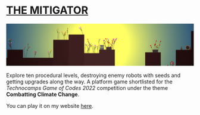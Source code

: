 # [THE MITIGATOR](https://joachimford.uk/src/content/the_mitigator.html)

![](https://github.com/Hope41/the-mitigator/blob/main/image.png?raw=true)

Explore ten procedural levels, destroying enemy robots with seeds and getting upgrades along the way.
A platform game shortlisted for the _Technocamps Game of Codes 2022_ competition under the theme __Combatting Climate Change__.

You can play it on my website [here](https://joachimford.uk/src/content/the_mitigator.html).

